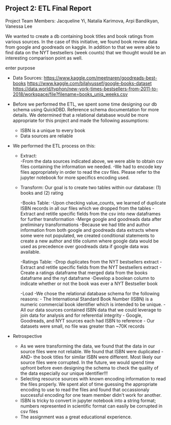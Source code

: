 ## Project 2:  ETL Final Report

Project Team Members:  Jacqueline Yi, Natalia Karimova, Arpi Bandikyan, Vanessa Lee

We wanted to create a db containing book titles and book ratings from various sources.  In the case of this initiative, we found book review data from google and goodreads on kaggle.  In addition to that we were able to find data on the NYT bestsellers (week counts) that we thought would be an interesting comparison point as well.

enter purpose

- Data Sources:
  https://www.kaggle.com/meetnaren/goodreads-best-books
  https://www.kaggle.com/bilalyussef/google-books-dataset
  https://data.world/typhon/new-york-times-bestsellers-from-2011-to-2018/workspace/file?filename=books_uniq_weeks.csv
  
- Before we performed the ETL, we spent some time designing our db schema using QuickDBD.  Reference schema documentation for more details.  We determined that a relational     database would be more appropriate for this project and made the following assumptions:
  - ISBN is a unique to every book
  - Data sources are reliable
  
- We performed the ETL process on this:
  - Extract:  
    -From the data sources indicated above, we were able to obtain csv files containing the information we needed.
    -We had to encode key files appropriately in order to read the csv files.  Please refer to the jupyter notebook for more specifics encoding used.
    
  - Transform:  Our goal is to create two tables within our database: (1) books and (2) rating
  
    -Books Table:
      -Upon checking value_counts, we learned of duplicate ISBN records in all our files which we dropped from the tables
      -Extract and retitle specific fields from the csv into new dataframes for further transformation
      -Merge google and goodreads data after preliminary transformations
      -Because we had title and author information from both google and goodreads data extracts where some were not populated, we created conditional statements to create a        new author and title column where google data would be used as precedence over goodreads data if google data was available.
   
      
    -Ratings Table:
      -Drop duplicates from the NYT bestsellers extract
      -Extract and retitle specific fields from the NYT bestsellers extract
      -Create a ratings dataframe that merged data from the books dataframe and the nyt dataframe
      -Develop a boolean column to indicate whether or not the book was ever a NYT Bestseller book
      
    -Load 
      -We chose the relational database schema for the following reasons:
        - The International Standard Book Number (ISBN) is a numeric commercial book identifier which is intended to be unique.
        - All our data sources contained ISBN data that we could leverage to join data for analysis and for referential integrity
           - Google, Goodreads, and NYT sources each had ISBN to reference
        - Our datasets were small, no file was greater than ~70K records
 
- Retrospective
  - As we were transforming the data, we found that the data in our source files were not reliable.  We found that ISBN were duplicated -AND- the book titles for similar   ISBN were different.  Most likely our source files were corrupted.  In the future, we would spend time upfront before even designing the schema to check the quality of the data especially our unique identifier!!!
  - Selecting resource sources with known encoding information to read the files properly.  We spent alot of time guessing the appropriate encoding to use to read the files and found that occassionaly successful encoding for one team member didn't work for another.
  - ISBN is tricky to convert in jupyter notebook into a string format; numbers represented in scientific format can easily be corrupted in csv files
  - The assignment was a great educational experience. 
  
















